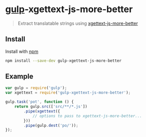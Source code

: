 # [gulp](http://gulpjs.com)-xgettext-js-more-better

> Extract translatable strings using [xgettext-js-more-better](https://www.npmjs.com/package/xgettext-js-more-better)

## Install

Install with [npm](https://npmjs.org/package/gulp-xgettext-js-more-better)

```sh
npm install --save-dev gulp-xgettext-js-more-better
```

## Example

```js
var gulp = require('gulp');
var xgettext = require('gulp-xgettext-js-more-better');

gulp.task('pot', function () {
    return gulp.src(['src/**/*.js'])
        .pipe(xgettext({
            // options to pass to xgettext-js-more-better...
        }))
        .pipe(gulp.dest('po/'));
});
```
